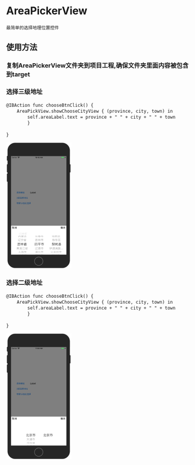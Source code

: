 # AreaPickerView
	最简单的选择地理位置控件


## 使用方法


### 复制AreaPickerView文件夹到项目工程,确保文件夹里面内容被包含到target

### 选择三级地址
```
@IBAction func chooseBtnClick() {
    AreaPickView.showChooseCityView { (province, city, town) in
        self.areaLabel.text = province + " " + city + " " + town
        }

}

```
<img width="35%" height="35%" src="https://github.com/h912545437/AreaPickerView/blob/master/Images/WX20171027-104346@2x.png?raw=true"/>

### 选择二级地址
```
@IBAction func chooseBtnClick() {
    AreaPickView.showChooseCityView { (province, city, town) in
        self.areaLabel.text = province + " " + city + " " + town
        }

}

```
<img width="35%" height="35%" src="https://github.com/h912545437/AreaPickerView/blob/master/Images/WX20171027-110406@2x.png?raw=true"/>
